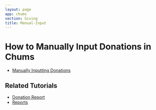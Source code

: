 ```yaml
---
layout: page
app: chums
section: Giving
title: Manual-Input
---
```


# How to Manually Input Donations in Chums

<div id="videoContainer">
  <ul id="playlist">
      <li class="active"><a href="/videos/chums/manual-input/output.mp4">Manually Inputting Donations</a></li>
  </ul>
</div>

## Related Tutorials

- <a href="/chums/donation-report.html">Donation Report</a>
- <a href="/chums/reports.html">Reports</a>
